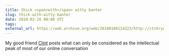 ```yaml
---
title: thick <span>with</span> witty banter
slug: thick-with-witty-banter
date: 2010-02-16 00:00 UTC
tags:
external_url: https://web.archive.org/web/20180109114223/http://ctshryock.com:80/posts/2010/02/16/geeks-vs-nerds.html
---
```


<p>My good friend <a href="http://www.twitter.com/ctshryock">Clint</a> posts what can only be considered as the intellectual peak of most of our online conversation</p>
